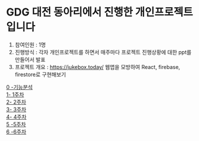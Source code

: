 # GDG 대전 동아리에서 진행한 개인프로젝트 입니다  
1. 참여인원 : 1명  
2. 진행방식 : 각자 개인프로젝트를 하면서 매주마다 프로젝트 진행상황에 대한 ppt를 만들어서 발표  
3. 프로젝트 개요 : https://jukebox.today/ 웹앱을 모방하여 React, firebase, firestore로 구현해보기  

[0 -기능분석](https://docs.google.com/presentation/d/1r0ZjcRey5FB4CZ9bLjxWs2QFJJZTVeNBxF-j1cKfPZI/edit#slide=id.gc9b37147d5_1_113)  
[1- 1주차](https://github.com/cdwdong/gdg-toy-jukebox/blob/master/doc/firebase-init/Firebase%20init.md)  
[2- 2주차](https://github.com/cdwdong/gdg-toy-jukebox/blob/master/doc/youtube-crawling/youtube-crawling.md)  
[3- 3주차](https://github.com/cdwdong/gdg-toy-jukebox/blob/master/doc/yt-player/yt-player.md)  
[4- 4주차](https://github.com/cdwdong/gdg-toy-jukebox/blob/master/doc/youtube-crawling/youtube-crawling.md)  
[5 -5주차](https://github.com/cdwdong/gdg-toy-jukebox/blob/master/doc/week5/week5.md)  
[6 -6주차](https://github.com/cdwdong/gdg-toy-jukebox/blob/master/doc/week6/week6.md)  

